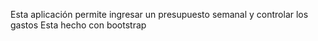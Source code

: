 Esta aplicación permite ingresar un presupuesto semanal y controlar los gastos
Esta hecho con bootstrap 
